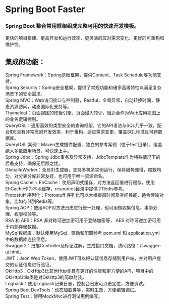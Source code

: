 # Spring Boot Faster
### Spring Boot 整合常用框架组成完整可用的快速开发模板。
更快的项目搭建、更高开发和运行效率、更灵活的应对需求变化、更好的可重构和维护性。  

## 集成的功能：
Spring Framework：Spring基础框架，提供Context、Task Schedule等功能支持。  
Spring Security：Spring安全框架，提供了常规功能和诸多高级特性以满足复杂场景下的安全需求。  
Spring MVC：Web访问接口与控制器，Restful，全局异常，自动转换时间，静态资源访问，动态国际化支持等。  
Thymeleaf：页面视图的模板引擎，页面侵入较少，很适合作为Web应用视图上的业务逻辑控制。  
QueryDSL：通用高效的类型安全的查询框架，它的API语法与SQL几乎一致，配合IDE具有非常高的开发效率、利于重构、适应需求变更，覆盖SQL标准且可跨数据库。  
QueryDSL 案例：Maven生成插件配置、独立的参考案例（位于test目录），覆盖绝大多数应用场景，可快速上手。  
Spring Jdbc：Spring Jdbc事务及异常支持、JdbcTemplate作为特殊情况下的后备支持，确保无后顾之忧。  
GlobalIdWorker：全局ID生成器，支持多机多实例运行，保持趋势递增，尾数均匀，对分表分库非常友好，也可用于唯一资源命名。  
Spring Cache + EhCache：使用声明式缓存，对方法返回值进行缓存，使用EhCache作为本地缓存，resources目录中提供了Redis参考。  
Protostuff 序列化：Protostuff 序列化可以大幅提高时间及空间性能，适合传输对象，比如存储到Redis等。  
Spring AOP：使用AOP对方法日志进行统一处理，也可用做收集信息、事务处理、权限校验等。  
RSA 和 AES：RSA 非对称可逆加密可用于登陆加密等， AES 对称可逆加密可用于内部存储数据。  
MySql数据库：默认使用MySql，驱动和配置参考 pom.xml 和 application.yml 中的数据库连接信息。  
Swagger2：扫描Controller及标记注解，生成接口文档，访问路径：/swagger-ui.html。  
JWT：Json Web Token，使用JWT可以把认证信息存储到用户端，并对用户提交的认证信息进行验证。  
OkHttp3：OkHttp3比其他Http类具有更好的性能和更方便的API，项目中的OkHttpUtils类是对OkHttp3的简单封装。  
Logback：使用Logback记录日志，控制台日志可点击定位，方便调试。  
Spring Boot DevTools：动态加载类等，实时生效，方便编辑调试。  
Spring Test：使用MockMvc进行测试用例编写。
